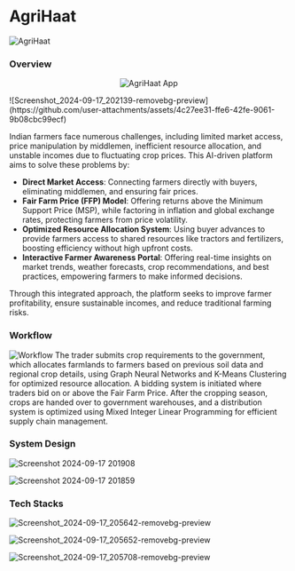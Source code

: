 # AgriHaat
![AgriHaat](./assets/Logo.png)
### Overview
<p align="center">
  <img src="https://github.com/user-attachments/assets/710aae3e-4cb3-46b6-92ae-d22684ad4ca9" alt="AgriHaat App"/>
</p>
![Screenshot_2024-09-17_202139-removebg-preview](https://github.com/user-attachments/assets/4c27ee31-ffe6-42fe-9061-9b08cbc99ecf)


Indian farmers face numerous challenges, including limited market access, price manipulation by middlemen, inefficient resource allocation, and unstable incomes due to fluctuating crop prices. This AI-driven platform aims to solve these problems by:

- **Direct Market Access**: Connecting farmers directly with buyers, eliminating middlemen, and ensuring fair prices.
- **Fair Farm Price (FFP) Model**: Offering returns above the Minimum Support Price (MSP), while factoring in inflation and global exchange rates, protecting farmers from price volatility.
- **Optimized Resource Allocation System**: Using buyer advances to provide farmers access to shared resources like tractors and fertilizers, boosting efficiency without high upfront costs.
- **Interactive Farmer Awareness Portal**: Offering real-time insights on market trends, weather forecasts, crop recommendations, and best practices, empowering farmers to make informed decisions.

Through this integrated approach, the platform seeks to improve farmer profitability, ensure sustainable incomes, and reduce traditional farming risks.

### Workflow
![Workflow](https://github.com/user-attachments/assets/a99f5922-36f9-44fa-98a2-590737e86330)
The trader submits crop requirements to the government, which allocates farmlands to farmers based on previous soil data and regional crop details, using Graph Neural Networks and K-Means Clustering for optimized resource allocation. A bidding system is initiated where traders bid on or above the Fair Farm Price. After the cropping season, crops are handed over to government warehouses, and a distribution system is optimized using Mixed Integer Linear Programming for efficient supply chain management.

### System Design 
![Screenshot 2024-09-17 201908](https://github.com/user-attachments/assets/a49ca044-1076-48e7-a1ad-89cecea5ba1f)

![Screenshot 2024-09-17 201859](https://github.com/user-attachments/assets/e5bb37b4-6b4a-48bf-93db-62de531d016d)

### Tech Stacks

![Screenshot_2024-09-17_205642-removebg-preview](https://github.com/user-attachments/assets/fa927c69-8518-4284-b405-2b56e95cc1b5)

![Screenshot_2024-09-17_205652-removebg-preview](https://github.com/user-attachments/assets/2c8d042e-148a-403e-b40a-013fc590ff15)

![Screenshot_2024-09-17_205708-removebg-preview](https://github.com/user-attachments/assets/c6e1326a-50c9-402e-a172-c8be0fac46e2)
